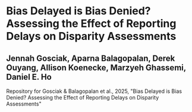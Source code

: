 # Bias Delayed is Bias Denied? Assessing the Effect of Reporting Delays on Disparity Assessments

## Jennah Gosciak, Aparna Balagopalan, Derek Ouyang, Allison Koenecke, Marzyeh Ghassemi, Daniel E. Ho

Repository for Gosciak &amp; Balagopalan et al., 2025, "Bias Delayed is Bias Denied? Assessing the Effect of Reporting Delays on Disparity Assessments"
